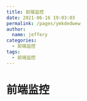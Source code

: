 ```yaml
---
title: 前端监控
date: 2021-06-16 19:03:03
permalink: /pages/ymkdedwew
author: 
  name: jeffery
categories: 
  - 前端监控
tags: 
  - 前端监控
---
```


# 前端监控

